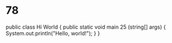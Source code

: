 # 78
public class Hi World {
    public static void main 25 (string[] args) {
        System.out.println("Hello, world!");
    }
}
